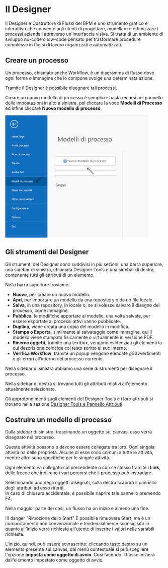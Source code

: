 # Il Designer


Il Designer e Costruttore di Flussi del BPM è uno strumento grafico e interattivo che consente agli utenti di progettare, modellare e ottimizzare i processi aziendali attraverso un'interfaccia visiva. Si tratta di un ambiente di sviluppo no-code o low-code pensato per trasformare procedure complesse in flussi di lavoro organizzati e automatizzati.

## Creare un processo

Un processo, chiamato anche Workflow, è un diagramma di flusso dove ogni forma o immagine che lo compone svolge una determinata azione.  

Tramite il Designer è possibile disegnare tali processi.  

Creare un nuovo modello di processo è semplice: basta recarsi nel pannello delle impostazioni in alto a sinistra, poi cliccare la voce **Modelli di Processo** ed infine cliccare **Nuovo modello di processo**.

![Creazione di un Modello](../../assets/nuovoModello.png "Creazione di un Modello")

## Gli strumenti del Designer

Gli strumenti del Designer sono suddivisi in più sezioni: una barra superiore, una sidebar di sinistra, chiamata Designer Tools e una sidebar di destra, contenente tutti gli attributi di un elemento.

Nella barra superiore troviamo:  

+ **Nuovo**, per creare un nuovo modello.
+ **Apri**, per importare un modello da una repository o da un file locale.
+ **Salva**, in una repository, in locale o, se si volesse salvare il disegno del processo, come immagine.
+ **Pubblica**, le modifiche apportate al modello, una volta salvate, per essere esportate ai processi attivi vanno pubblicate.
+ **Duplica**, viene creata una copia del modello in modifica.
+ **Stampa o Esporta**, similmente al salvataggio come immagine, qui il modello viene stampato fisicamente o virtualmente in versione PDF.
+ **Ricerca oggetti**, tramite una textbox, vengono evidenziati gli elementi la cui descrizione coincide col testo scritto al suo interno.
+ **Verifica Workflow**, tramite un popup vengono elencate gli avvertimenti e gli errori all'interno del processo corrente.

Nella sidebar di sinistra abbiamo una serie di strumenti per disegnare il processo.

Nella sidebar di destra si trovano tutti gli attributi relativi all'elemento attualmente selezionato.

Gli approfondimenti sugli elementi del Designer Tools e i loro attributi si trovano nella sezione [Designer Tools e Pannello Attributi](../Designer/DesignerTools-Attributes.md).

## Costruire un modello di processo

Dalla sidebar di sinistra, trascinando un oggetto sul canvas, esso verrà disegnato nel processo.

Queste attività possono o devono essere collegate tra loro. Ogni singola attività ha delle proprietà. Alcune di esse sono comuni a tutte le attività, mentre altre sono specifiche per le singole attività.  

Ogni elemento va collegato col precendente o con se stesso tramite i **Link**, delle frecce che indicano i vari percorsi che il processo può instradare.  

Selezionando uno degli oggetti disegnati, sulla destra si aprirà il pannello degli attributi ad esso riferiti.  
In caso di chiusura accidentale, è possibile riaprire tale pannello premendo F4.  

Nella maggior parte dei casi, un flusso ha un inizio e almeno una fine.

!!! danger "Rimozione dello Start"
    È possibile rimuovere Start, ma è un comportamento non convenzionale e tendenzialmente sconsigliato in quanto all'inizio verrà richiesto all'utente di inserire i valori nelle variabili richieste.  

L'inizio, quindi, può essere sovrascritto: cliccando tasto destro su un elemento presente sul canvas, dal menù contestuale si può scegliere l'opzione **Imposta come oggetto di avvio**. Così facendo il flusso inizierà dall'elemento impostato come oggetto di avvio.
